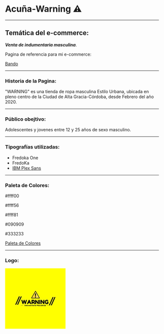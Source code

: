 # Acuña-Warning :warning:
---
## Temática del e-commerce: 
***Venta de indumentaria masculina***.

Pagina de referencia para mi e-commerce:

[Bando]:https://bandobasicos.com.ar
[Bando][Bando]
________________________________________________________________
### Historia de la Pagina:  
"WARNING" es una tienda de ropa masculina Estilo Urbana, ubicada en pleno centro de la Ciudad de Alta Gracia-Córdoba, desde Febrero del año 2020. 
________________________________________________________________
### Público obejtivo: 
Adolescentes y jovenes entre 12 y 25 años de sexo masculino. 
* * * * * * *
### Tipografías utilizadas:
+ Fredoka One 
+ FredoKa
+ [IBM Plex Sans]:https://fonts.google.com
[IBM Plex Sans][IBM Plex Sans]

----------------------------------------------------------------
### Paleta de Colores:
#ffff00

#ffff56

#ffff81

#090909

#333233

[Paleta de Colores]:https://paletadecolores.online/amarillo
[Paleta de Colores][Paleta de Colores]

---
### Logo:

![Logo](Logo.PNG)











